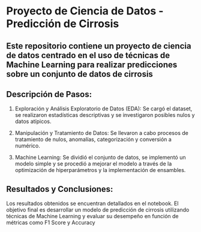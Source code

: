 # Proyecto de Ciencia de Datos - Predicción de Cirrosis

## Este repositorio contiene un proyecto de ciencia de datos centrado en el uso de técnicas de Machine Learning para realizar predicciones sobre un conjunto de datos de cirrosis 

## Descripción de Pasos:
1. Exploración y Análisis Exploratorio de Datos (EDA): Se cargó el dataset, se  realizaron estadísticas descriptivas y se investigaron posibles nulos y datos   atípicos.

2. Manipulación y Tratamiento de Datos: Se llevaron a cabo procesos de tratamiento de nulos, anomalías, categorización y conversión a numérico.

3. Machine Learning: Se dividió el conjunto de datos, se implementó un modelo simple y se procedió a mejorar el modelo a través de la optimización de hiperparámetros y la implementación de ensambles.

## Resultados y Conclusiones:
Los resultados obtenidos se encuentran detallados en el notebook. El objetivo final es desarrollar un modelo de predicción de cirrosis  utilizando técnicas de Machine Learning y evaluar su desempeño en función de métricas como F1 Score y Accuracy